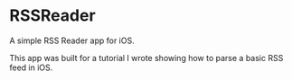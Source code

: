 RSSReader
=========

A simple RSS Reader app for iOS.

This app was built for a tutorial I wrote showing how to parse a basic RSS feed in iOS. 
